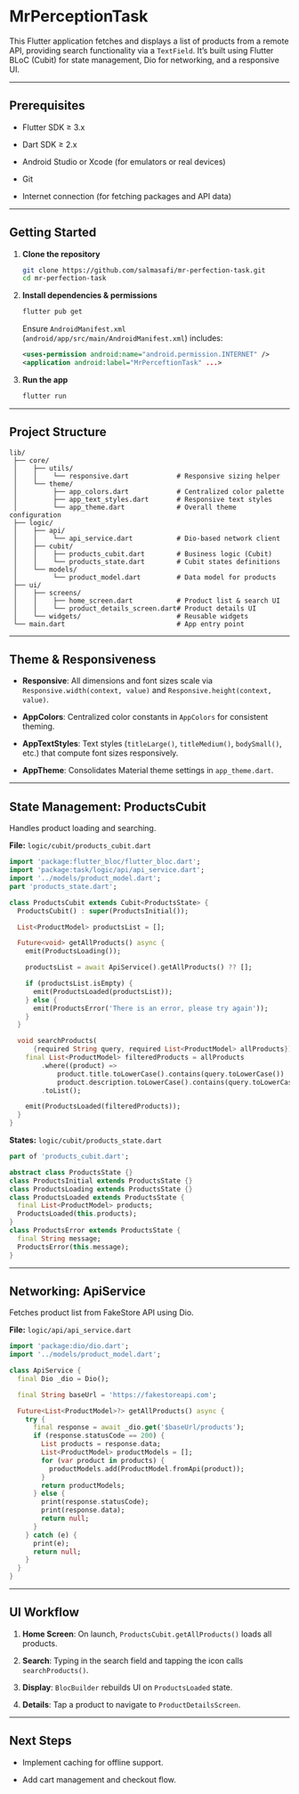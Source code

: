 
# MrPerceptionTask

This Flutter application fetches and displays a list of products from a remote API, providing search functionality via a `TextField`. It’s built using Flutter BLoC (Cubit) for state management, Dio for networking, and a responsive UI.

----------

## Prerequisites

-   Flutter SDK ≥ 3.x
    
-   Dart SDK ≥ 2.x
    
-   Android Studio or Xcode (for emulators or real devices)
    
-   Git
    
-   Internet connection (for fetching packages and API data)
    

----------

## Getting Started

1.  **Clone the repository**
    
    ```bash
    git clone https://github.com/salmasafi/mr-perfection-task.git
    cd mr-perfection-task
    
    ```
    
2.  **Install dependencies & permissions**
    
    ```bash
    flutter pub get
    
    ```
    
    Ensure `AndroidManifest.xml` (`android/app/src/main/AndroidManifest.xml`) includes:
    
    ```xml
    <uses-permission android:name="android.permission.INTERNET" />
    <application android:label="MrPerceftionTask" ...>
    
    ```
    
3.  **Run the app**
    
    ```bash
    flutter run
    
    ```
    

----------

## Project Structure

```text
lib/
 ├── core/
 │    ├── utils/
 │    │    └── responsive.dart            # Responsive sizing helper
 │    └── theme/
 │         ├── app_colors.dart            # Centralized color palette
 │         ├── app_text_styles.dart       # Responsive text styles
 │         └── app_theme.dart             # Overall theme configuration
 ├── logic/
 │    ├── api/
 │    │    └── api_service.dart           # Dio-based network client
 │    ├── cubit/
 │    │    ├── products_cubit.dart        # Business logic (Cubit)
 │    │    └── products_state.dart        # Cubit states definitions
 │    └── models/
 │         └── product_model.dart         # Data model for products
 ├── ui/
 │    ├── screens/
 │    │    ├── home_screen.dart           # Product list & search UI
 │    │    └── product_details_screen.dart# Product details UI
 │    └── widgets/                        # Reusable widgets
 └── main.dart                            # App entry point

```

----------

## Theme & Responsiveness

-   **Responsive**: All dimensions and font sizes scale via `Responsive.width(context, value)` and `Responsive.height(context, value)`.
    
-   **AppColors**: Centralized color constants in `AppColors` for consistent theming.
    
-   **AppTextStyles**: Text styles (`titleLarge()`, `titleMedium()`, `bodySmall()`, etc.) that compute font sizes responsively.
    
-   **AppTheme**: Consolidates Material theme settings in `app_theme.dart`.
    

----------

## State Management: ProductsCubit

Handles product loading and searching.

**File:** `logic/cubit/products_cubit.dart`

```dart
import 'package:flutter_bloc/flutter_bloc.dart';
import 'package:task/logic/api/api_service.dart';
import '../models/product_model.dart';
part 'products_state.dart';

class ProductsCubit extends Cubit<ProductsState> {
  ProductsCubit() : super(ProductsInitial());

  List<ProductModel> productsList = [];

  Future<void> getAllProducts() async {
    emit(ProductsLoading());

    productsList = await ApiService().getAllProducts() ?? [];

    if (productsList.isEmpty) {
      emit(ProductsLoaded(productsList));
    } else {
      emit(ProductsError('There is an error, please try again'));
    }
  }

  void searchProducts(
      {required String query, required List<ProductModel> allProducts}) {
    final List<ProductModel> filteredProducts = allProducts
        .where((product) =>
            product.title.toLowerCase().contains(query.toLowerCase()) ||
            product.description.toLowerCase().contains(query.toLowerCase()))
        .toList();

    emit(ProductsLoaded(filteredProducts));
  }
}


```

**States:** `logic/cubit/products_state.dart`

```dart
part of 'products_cubit.dart';

abstract class ProductsState {}
class ProductsInitial extends ProductsState {}
class ProductsLoading extends ProductsState {}
class ProductsLoaded extends ProductsState {
  final List<ProductModel> products;
  ProductsLoaded(this.products);
}
class ProductsError extends ProductsState {
  final String message;
  ProductsError(this.message);
}

```

----------

## Networking: ApiService

Fetches product list from FakeStore API using Dio.

**File:** `logic/api/api_service.dart`

```dart
import 'package:dio/dio.dart';
import '../models/product_model.dart';

class ApiService {
  final Dio _dio = Dio();

  final String baseUrl = 'https://fakestoreapi.com';

  Future<List<ProductModel>?> getAllProducts() async {
    try {
      final response = await _dio.get('$baseUrl/products');
      if (response.statusCode == 200) {
        List products = response.data;
        List<ProductModel> productModels = [];
        for (var product in products) {
          productModels.add(ProductModel.fromApi(product));
        }
        return productModels;
      } else {
        print(response.statusCode);
        print(response.data);
        return null;
      }
    } catch (e) {
      print(e);
      return null;
    }
  }
}


```

----------

## UI Workflow

1.  **Home Screen**: On launch, `ProductsCubit.getAllProducts()` loads all products.
    
2.  **Search**: Typing in the search field and tapping the icon calls `searchProducts()`.
    
3.  **Display**: `BlocBuilder` rebuilds UI on `ProductsLoaded` state.
    
4.  **Details**: Tap a product to navigate to `ProductDetailsScreen`.
    

----------

## Next Steps

-   Implement caching for offline support.
    
-   Add cart management and checkout flow.